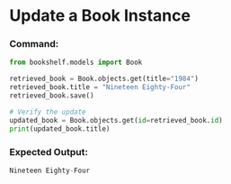 # Update a Book Instance

### Command:
```python
from bookshelf.models import Book

retrieved_book = Book.objects.get(title="1984")
retrieved_book.title = "Nineteen Eighty-Four"
retrieved_book.save()

# Verify the update
updated_book = Book.objects.get(id=retrieved_book.id)
print(updated_book.title)
```

### Expected Output:
```python
Nineteen Eighty-Four
```

